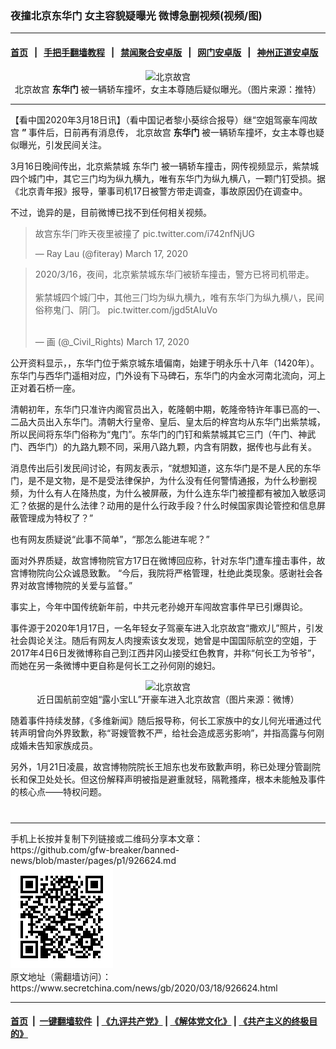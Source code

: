 ### 夜撞北京东华门 女主容貌疑曝光 微博急删视频(视频/图)
------------------------

#### [首页](https://github.com/gfw-breaker/banned-news/blob/master/README.md) &nbsp;&nbsp;|&nbsp;&nbsp; [手把手翻墙教程](https://github.com/gfw-breaker/guides/wiki) &nbsp;&nbsp;|&nbsp;&nbsp; [禁闻聚合安卓版](https://github.com/gfw-breaker/bn-android) &nbsp;&nbsp;|&nbsp;&nbsp; [网门安卓版](https://github.com/oGate2/oGate) &nbsp;&nbsp;|&nbsp;&nbsp; [神州正道安卓版](https://github.com/SzzdOgate/update) 



<div class="article_right" style="fone-color:#000">
 <p style="text-align:center">
  <img alt="北京故宫" src="//img3.secretchina.com/pic/2020/3-18/p2650361a146120547-ss.jpg" style="height:337px; width:600px"/>
  <br>
   北京故宫
   <strong>
    东华门
   </strong>
   被一辆轿车撞坏，女主本尊随后疑似曝光。（图片来源：推特）
   <span id="hideid" name="hideid" style="color:red;display:none;">
    <span href="https://www.secretchina.com">
    </span>
   </span>
  </br>
 </p>
 <div id="txt-mid1-t21-2017">
  

---


  </div>
 </div>
 <p>
  【看中国2020年3月18日讯】（看中国记者黎小葵综合报导）继“空姐驾豪车闯故宫
  <strong>
   ”
  </strong>
  事件后，日前再有消息传，
  <span href="https://www.secretchina.com/news/gb/tag/北京故宫" target="_blank">
   北京故宫
  </span>
  <strong>
   东华门
  </strong>
  被一辆轿车撞坏，女主本尊也疑似曝光，引发民间关注。
  <span id="hideid" name="hideid" style="color:red;display:none;">
   <span href="https://www.secretchina.com">
   </span>
  </span>
 </p>
 <p>
  3月16日晚间传出，北京紫禁城
  <span href="https://www.secretchina.com/news/gb/tag/东华门" target="_blank">
   东华门
  </span>
  被一辆轿车撞击，网传视频显示，紫禁城四个城门中，其它三门均为纵九横九，唯有东华门为纵九横八，一颗门钉受损。据《北京青年报》报导，肇事司机17日被警方带走调查，事故原因仍在调查中。
 </p>
 <p>
  不过，诡异的是，目前微博已找不到任何相关视频。
 </p>
 <p style="text-align:center">
 </p>
 <blockquote class="twitter-tweet">
  <p dir="ltr" lang="zh">
   故宫东华门昨天夜里被撞了
   <span href="https://t.co/i742nfNjUG">
    pic.twitter.com/i742nfNjUG
   </span>
  </p>
  — Ray Lau (@fiteray)
  <span href="https://twitter.com/fiteray/status/1239745057344729088?ref_src=twsrc%5Etfw">
   March 17, 2020
  </span>
 </blockquote>
 <p>
 </p>
 <p style="text-align:center">
 </p>
 <blockquote class="twitter-tweet">
  <p dir="ltr" lang="zh">
   2020/3/16，夜间，北京紫禁城东华门被轿车撞击，警方已将司机带走。
   <br>
    <br>
     紫禁城四个城门中，其他三门均为纵九横九，唯有东华门为纵九横八，民间俗称鬼门、阴门。
     <span href="https://t.co/jgd5tAIuVo">
      pic.twitter.com/jgd5tAIuVo
     </span>
    </br>
   </br>
  </p>
  — 画 (@_Civil_Rights)
  <span href="https://twitter.com/_Civil_Rights/status/1239804168539213824?ref_src=twsrc%5Etfw">
   March 17, 2020
  </span>
 </blockquote>
 <p>
 </p>
 <p>
  公开资料显示，，东华门位于紫京城东墙偏南，始建于明永乐十八年（1420年）。东华门与西华门遥相对应，门外设有下马碑石，东华门的内金水河南北流向，河上正对着石桥一座。
 </p>
 <p>
  清朝初年，东华门只准许内阁官员出入，乾隆朝中期，乾隆帝特许年事已高的一、二品大员出入东华门。清朝大行皇帝、皇后、皇太后的梓宫均从东华门出紫禁城，所以民间将东华门俗称为“鬼门”。东华门的门钉和紫禁城其它三门（午门、神武门、西华门）的九路九颗不同，采用八路九颗，内含有阴数，据传也与此有关。
 </p>
 <p>
  消息传出后引发民间讨论，有网友表示，“就想知道，这东华门是不是人民的东华门，是不是文物，是不是受法律保护，为什么没有任何警情通报，为什么秒删视频，为什么有人在降热度，为什么被屏蔽，为什么连东华门被撞都有被加入敏感词汇？依据的是什么法律？动用的是什么行政手段？什么时候国家舆论管控和信息屏蔽管理成为特权了？”
 </p>
 <p>
  也有网友质疑说“此事不简单”，“那怎么能进车呢？”
 </p>
 <p>
  面对外界质疑，故宫博物院官方17日在微博回应称，针对东华门遭车撞击事件，故宫博物院向公众诚恳致歉。 “今后，我院将严格管理，杜绝此类现象。感谢社会各界对故宫博物院的关爱与监督。”
 </p>
 <p>
  事实上，今年中国传统新年前，中共元老孙媳开车闯故宫事件早已引爆舆论。
 </p>
 <p>
  事件源于2020年1月17日，一名年轻女子驾豪车进入北京故宫“撒欢儿”照片，引发社会舆论关注。随后有网友人肉搜索该女发现，她曾是中国国际航空的空姐，于2017年4日6日发微博称自己到江西井冈山接受红色教育，并称“何长工为爷爷”，而她在另一条微博中更自称是何长工之孙何刚的媳妇。
 </p>
 <p style="text-align:center">
  <img alt="北京故宫" src="//img3.secretchina.com/pic/2020/1-19/p2607371a388647542-ss.jpg"/>
  <br>
   近日国航前空姐“露小宝LL”开豪车进入北京故宫（图片来源：微博）
  </br>
 </p>
 <p>
  随着事件持续发酵，《多维新闻》随后报导称，何长工家族中的女儿何光瑨通过代转声明曾向外界致歉，称“哥嫂管教不严，给社会造成恶劣影响”，并指高露与何刚成婚未告知家族成员。
 </p>
 <p>
  另外，1月21日凌晨，故宫博物院院长王旭东也发布致歉声明，称已处理分管副院长和保卫处处长。但这份解释声明被指是避重就轻，隔靴搔痒，根本未能触及事件的核心点——特权问题。
  <center>
   <div>
    <div id="txt-mid2-t22-2017" style="display: block;  max-height: 351px;  overflow: hidden;">
     <div id="SC-21xxx">
     </div>
     <ins class="adsbygoogle" data-ad-client="ca-pub-1276641434651360" data-ad-format="auto" data-ad-slot="4301710469" data-full-width-responsive="true" style="display:block">
     </ins>
    </div>
   </div>
  </center>
  <div style="padding-top:12px;">
  </div>
 </p>
</div>

<hr/>
手机上长按并复制下列链接或二维码分享本文章：<br/>
https://github.com/gfw-breaker/banned-news/blob/master/pages/p1/926624.md <br/>
<a href='https://github.com/gfw-breaker/banned-news/blob/master/pages/p1/926624.md'><img src='https://github.com/gfw-breaker/banned-news/blob/master/pages/p1/926624.md.png'/></a> <br/>
原文地址（需翻墙访问）：https://www.secretchina.com/news/gb/2020/03/18/926624.html


------------------------
#### [首页](https://github.com/gfw-breaker/banned-news/blob/master/README.md) &nbsp;|&nbsp; [一键翻墙软件](https://github.com/gfw-breaker/nogfw/blob/master/README.md) &nbsp;| [《九评共产党》](https://github.com/gfw-breaker/9ping.md/blob/master/README.md#九评之一评共产党是什么) | [《解体党文化》](https://github.com/gfw-breaker/jtdwh.md/blob/master/README.md) | [《共产主义的终极目的》](https://github.com/gfw-breaker/gczydzjmd.md/blob/master/README.md)


<img src='http://gfw-breaker.win/banned-news/pages/p1/926624.md' width='0px' height='0px'/>